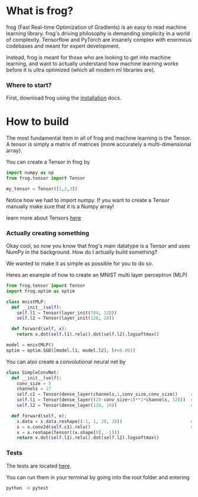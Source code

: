 # What is frog?

frog (Fast Real-time Optimization of Gradients) is an easy to read machine learning library. frog's driving philosophy is demanding simplicity in a world of complexity. Tensorflow and PyTorch are insanely complex with enormous codebases and meant for expert development.

Instead, frog is meant for those who are looking to get into machine learning, and want to actually understand how machine learning works before it is ultra optimized (which all modern ml libraries are).

### Where to start?

First, download frog using the <a href="https://github.com/kevbuh/frog/blob/main/docs/install.md">installation</a> docs. 

# How to build

The most fundamental item in all of frog and machine learning is the Tensor. A tensor is simply a matrix of matrices (more accurately a multi-dimensional array). 

You can create a Tensor in frog by
```python
import numpy as np
from frog.tensor import Tensor

my_tensor = Tensor([1,2,3])
```

Notice how we had to import numpy. If you want to create a Tensor manually make sure that it is a Numpy array!

learn more about Tensors <a href="https://github.com/kevbuh/frog/blob/main/docs/tensors.md">here</a> 


### Actually creating something

Okay cool, so now you know that frog's main datatype is a Tensor and uses NumPy in the background. How do I actually build something? 

We wanted to make it as simple as possible for you to do so.

Heres an example of how to create an MNIST multi layer perceptron (MLP)

```python
from frog.tensor import Tensor
import frog.optim as optim

class mnistMLP:
  def __init__(self):
    self.l1 = Tensor(layer_init(784, 128))
    self.l2 = Tensor(layer_init(128, 10))

  def forward(self, x):
    return x.dot(self.l1).relu().dot(self.l2).logsoftmax()

model = mnistMLP()
optim = optim.SGD([model.l1, model.l2], lr=0.001)
```

You can also create a convolutional neural net by

```python
class SimpleConvNet:
  def __init__(self):
    conv_size = 5
    channels = 17
    self.c1 = Tensor(dense_layer(channels,1,conv_size,conv_size))     # (num_filters, color_channels, kernel_h, kernel_w)
    self.l1 = Tensor(dense_layer((28-conv_size+1)**2*channels, 128))  # (28-conv+1)(28-conv+1) since kernel isn't padded
    self.l2 = Tensor(dense_layer(128, 10))                            # MNIST output is 10 classes

  def forward(self, x):
    x.data = x.data.reshape((-1, 1, 28, 28))                          # get however many number of imgs in batch
    x = x.conv2d(self.c1).relu()                                      # pass through conv first
    x = x.reshape(Tensor((x.shape[0], -1)))
    return x.dot(self.l1).relu().dot(self.l2).logsoftmax()
```

### Tests

The tests are located <a href="https://github.com/kevbuh/frog/tree/main/tests">here</a>.

You can run them in your terminal by going into the root folder and entering

```bash
python -m pytest
```

